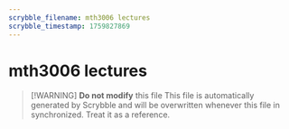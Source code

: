 ```yaml
---
scrybble_filename: mth3006 lectures
scrybble_timestamp: 1759827869
---
```

# mth3006 lectures

> [!WARNING] **Do not modify** this file
> This file is automatically generated by Scrybble and will be overwritten whenever this file in synchronized.
> Treat it as a reference.
